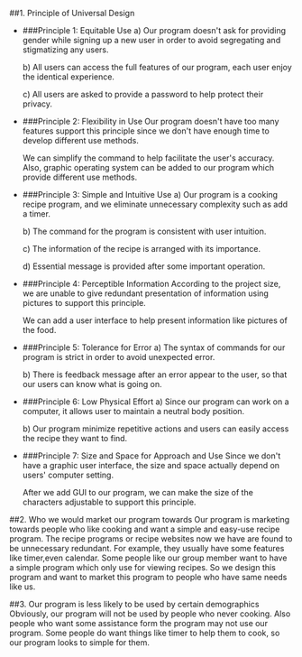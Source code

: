 
##1. Principle of Universal Design
- ###Principle 1: Equitable Use
    a) Our program doesn't ask for providing gender while signing up a new user in order to avoid segregating and stigmatizing any users.

    b) All users can access the full features of our program, each user enjoy the identical experience.

    c) All users are asked to provide a password to help protect their privacy.

- ###Principle 2: Flexibility in Use
    Our program doesn't have too many features support this principle since we don't have enough time to develop different use methods.

    We can simplify the command to help facilitate the user's accuracy. Also, graphic operating system can be added to our program which provide different use methods.

- ###Principle 3: Simple and Intuitive Use
  a) Our program is a cooking recipe program, and we eliminate unnecessary complexity such as add a timer.
  
  b) The command for the program is consistent with user intuition.
  
  c) The information of the recipe is arranged with its importance.
  
  d) Essential message is provided after some important operation.

- ###Principle 4: Perceptible Information
    According to the project size, we are unable to give redundant presentation of information using pictures to support this principle.
    
    We can add a user interface to help present information like pictures of the food.

- ###Principle 5: Tolerance for Error
    a) The syntax of commands for our program is strict in order to avoid unexpected error.
    
  b) There is feedback message after an error appear to the user, so that our users can know what is going on.

- ###Principle 6: Low Physical Effort
    a) Since our program can work on a computer, it allows user to maintain a neutral body position.
    
  b) Our program minimize repetitive actions and users can easily access the recipe they want to find.

- ###Principle 7: Size and Space for Approach and Use
  Since we don't have a graphic user interface, the size and space actually depend on users' computer setting.

  After we add GUI to our program, we can make the size of the characters adjustable to support this principle.

##2. Who we would market our program towards
  Our program is marketing towards people who like cooking and want a simple and easy-use recipe program. The recipe programs or recipe websites now we have are found to be unnecessary redundant.
  For example, they usually have some features like timer,even calendar. Some people like our group member want to have a simple program which only use for viewing recipes. So we design this program and want to market this program to people who have same needs like us.
  
##3. Our program is less likely to be used by certain demographics
  Obviously, our program will not be used by people who never cooking. Also people who want some assistance form the program may not use our program. Some people do want things like timer to help them to cook, so our program looks to simple for them.